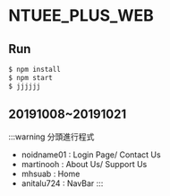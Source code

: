 # NTUEE_PLUS_WEB
## Run
```bash
$ npm install
$ npm start
$ jjjjjj
```

## 20191008~20191021
:::warning
分頭進行程式
* noidname01 : Login Page/ Contact Us
* martinooh : About Us/ Support Us
* mhsuab : Home
* anitalu724 : NavBar
:::